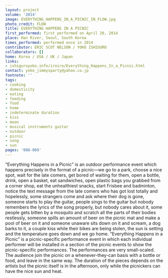 ```yaml
---
layout: project
volume: '2014'
image: EVERYTHING_HAPPENS_IN_A_PICNIC_IN_FLOW.jpg
photo_credit: FLOW
title: EVERYTHING HAPPENS IN A PICNIC
first_performed: first performed on April 20, 2014
place: Han River, Seoul, South Korea
times_performed: performed once in 2014
contributor: ERIC SCOT NELSON / YOKO ISHIGURO
collaborators: []
home: Korea / USA / UK / Japan
links:
- ishiguroyoko.info/iroiro/Everything_Happens_In_a_Picnic.html
contact: yoko_jimmysparty@yahoo.co.jp
footnote: ''
tags:
- cooking
- domesticity
- eating
- feeding
- food
- home
- indeterminate duration
- kiss
- moon
- musical instruments guitar
- outdoor
- picnic
- song
- sun
pages: '088-089'
---
```


“Everything Happens in a Picnic” is an outdoor performance event which happens precisely in the format of a picnic—we go to a park, choose a nice spot, wait for the late comers, get bored of waiting for them, open a bottle, drink, open a basket, eat sandwiches, open plastic bags you grabbed from a corner shop, eat the unhealthiest snacks, start Frisbee and badminton, notice the text message from the late comers who has got lost totally and hopelessly, some strangers come and ask where their dog is gone, someone starts to play the guitar, people sings to the guitar but nobody remembers the lyrics of the song properly, but nobody cares about it, some people gets bitten by a mosquito and scratch all the parts of their bodies restlessly, someone spills an amount of beer on the picnic mat and make a pool of beer on it and someone unaware sits down on it and scream, a dog barks to it, a couple kiss while their bikes are being stolen, the sun is setting and the temperature goes down and we go home. “Everything Happens in a Picnic” is a picnic-specific performance event in which each individual performer will be installed in a section of the picnic events to show the picnic-specific performances. The performances are very small-scaled. The audience join the picnic on a whenever-they-can basis with a bottle or food, and leave in the same way. The duration of the pieces depends on the artists but the picnic itself is in the afternoon, only while the picnickers can have the nice sun and heat.
